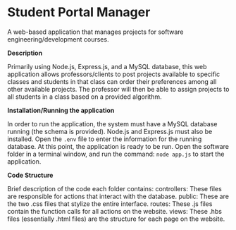 # Student Portal Manager

A web-based application that manages projects for software engineering/development courses.

**Description**

Primarily using Node.js, Express.js, and a MySQL database, this web application allows professors/clients
to post projects available to specific classes and students in that class can order their preferences among 
all other available projects.  The professor will then be able to assign projects to all students in a class
based on a provided algorithm.

**Installation/Running the application**

In order to run the application, the system must have a MySQL database running (the schema is provided).  Node.js
and Express.js must also be installed.  Open the `.env` file to enter the information for the running database.
At this point, the application is ready to be run.  Open the software folder in a terminal window, and run the command:
`node app.js` to start the application.

**Code Structure**

Brief description of the code each folder contains:
controllers: These files are responsible for actions that interact with the database.
public: These are the two .css files that stylize the entire interface.
routes: These .js files contain the function calls for all actions on the website.
views: These .hbs files (essentially .html files) are the structure for each page on the website.

